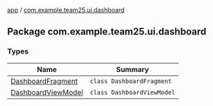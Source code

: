 [app](../index.md) / [com.example.team25.ui.dashboard](./index.md)

## Package com.example.team25.ui.dashboard

### Types

| Name | Summary |
|---|---|
| [DashboardFragment](-dashboard-fragment/index.md) | `class DashboardFragment` |
| [DashboardViewModel](-dashboard-view-model/index.md) | `class DashboardViewModel` |
